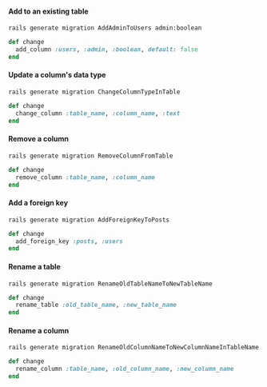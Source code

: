 #### Add to an existing table
`rails generate migration AddAdminToUsers admin:boolean`

```ruby
def change
  add_column :users, :admin, :boolean, default: false
end
```

#### Update a column's data type
`rails generate migration ChangeColumnTypeInTable`

```ruby
def change
  change_column :table_name, :column_name, :text
end
```
#### Remove a column
`rails generate migration RemoveColumnFromTable`
```ruby
def change
  remove_column :table_name, :column_name
end
```
#### Add a foreign key
`rails generate migration AddForeignKeyToPosts`
```ruby
def change
  add_foreign_key :posts, :users
end
```
#### Rename a table
`rails generate migration RenameOldTableNameToNewTableName`
```ruby
def change
  rename_table :old_table_name, :new_table_name
end
```

#### Rename a column
`rails generate migration RenameOldColumnNameToNewColumnNameInTableName`
```ruby
def change
  rename_column :table_name, :old_column_name, :new_column_name
end
```
